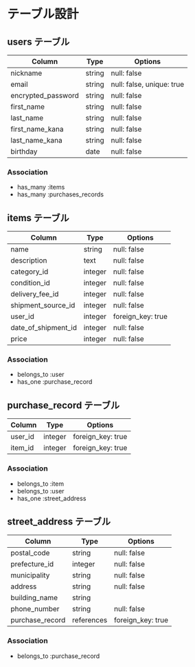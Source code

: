 # テーブル設計

## users テーブル

| Column              | Type   | Options     |
| ------------------- | ------ | ----------- |
| nickname            | string | null: false |
| email               | string | null: false, unique: true |
| encrypted_password  | string | null: false |
| first_name          | string | null: false |
| last_name           | string | null: false |
| first_name_kana     | string | null: false |
| last_name_kana      | string | null: false |
| birthday            | date   | null: false |

### Association
- has_many :items
- has_many :purchases_records

## items テーブル

| Column                    | Type    | Options                        |
| ------------------------- | ------- | ------------------------------ |
| name                 | string  | null: false                    |
| description          | text    | null: false                    |
| category_id               | integer | null: false                    |
| condition_id         | integer | null: false                    |
| delivery_fee_id           | integer | null: false                    |
| shipment_source_id        | integer | null: false                    |
| user_id                   | integer | foreign_key: true              |
| date_of_shipment_id       | integer | null: false                    |
| price                     | integer | null: false                    |

### Association
- belongs_to :user
- has_one :purchase_record

## purchase_record テーブル
| Column  | Type    | Options                        |
| --------| ------- | ------------------------------ |
| user_id | integer | foreign_key: true              |
| item_id | integer | foreign_key: true              |

### Association
- belongs_to :item
- belongs_to :user
- has_one :street_address

## street_address テーブル
| Column          | Type       | Options                           |
| --------------- | -------    | --------------------------------- |
| postal_code     | string     | null: false                       |
| prefecture_id   | integer    | null: false                       |
| municipality    | string     | null: false                       |
| address         | string     | null: false                       |
| building_name   | string     |                                   |
| phone_number    | string     | null: false                       |
| purchase_record | references | foreign_key: true                 |


### Association
- belongs_to :purchase_record
